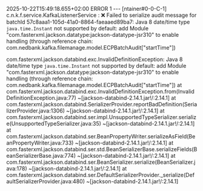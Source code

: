 2025-10-22T15:49:18.655+02:00 ERROR 1 --- [ntainer#0-0-C-1] c.n.k.f.service.KafkaListenerService     : ❌ Failed to serialize audit message for batchId 57c8aaa1-105d-41a0-8864-faeaaed89ba7: Java 8 date/time type `java.time.Instant` not supported by default: add Module "com.fasterxml.jackson.datatype:jackson-datatype-jsr310" to enable handling (through reference chain: com.nedbank.kafka.filemanage.model.ECPBatchAudit["startTime"])

com.fasterxml.jackson.databind.exc.InvalidDefinitionException: Java 8 date/time type `java.time.Instant` not supported by default: add Module "com.fasterxml.jackson.datatype:jackson-datatype-jsr310" to enable handling (through reference chain: com.nedbank.kafka.filemanage.model.ECPBatchAudit["startTime"])
	at com.fasterxml.jackson.databind.exc.InvalidDefinitionException.from(InvalidDefinitionException.java:77) ~[jackson-databind-2.14.1.jar!/:2.14.1]
	at com.fasterxml.jackson.databind.SerializerProvider.reportBadDefinition(SerializerProvider.java:1306) ~[jackson-databind-2.14.1.jar!/:2.14.1]
	at com.fasterxml.jackson.databind.ser.impl.UnsupportedTypeSerializer.serialize(UnsupportedTypeSerializer.java:35) ~[jackson-databind-2.14.1.jar!/:2.14.1]
	at com.fasterxml.jackson.databind.ser.BeanPropertyWriter.serializeAsField(BeanPropertyWriter.java:733) ~[jackson-databind-2.14.1.jar!/:2.14.1]
	at com.fasterxml.jackson.databind.ser.std.BeanSerializerBase.serializeFields(BeanSerializerBase.java:774) ~[jackson-databind-2.14.1.jar!/:2.14.1]
	at com.fasterxml.jackson.databind.ser.BeanSerializer.serialize(BeanSerializer.java:178) ~[jackson-databind-2.14.1.jar!/:2.14.1]
	at com.fasterxml.jackson.databind.ser.DefaultSerializerProvider._serialize(DefaultSerializerProvider.java:480) ~[jackson-databind-2.14.1.jar!/:2.14.1]
